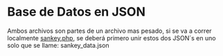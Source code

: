 # Base de Datos en JSON

Ambos archivos son partes de un archivo mas pesado, si se va a correr localmente [sankey.php](https://github.com/Omental-GH/SIME---Visualizing/blob/main/sankey.php), se deberá primero unir estos dos JSON´s en uno solo que se llame: sankey_data.json


